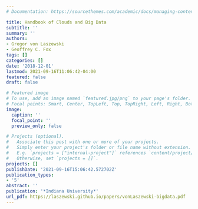 ```yaml
---
# Documentation: https://sourcethemes.com/academic/docs/managing-content/

title: Handbook of Clouds and Big Data
subtitle: ''
summary: ''
authors:
- Gregor von Laszewski
- Geoffrey C. Fox
tags: []
categories: []
date: '2018-12-01'
lastmod: 2021-09-16T11:06:42-04:00
featured: false
draft: false

# Featured image
# To use, add an image named `featured.jpg/png` to your page's folder.
# Focal points: Smart, Center, TopLeft, Top, TopRight, Left, Right, BottomLeft, Bottom, BottomRight.
image:
  caption: ''
  focal_point: ''
  preview_only: false

# Projects (optional).
#   Associate this post with one or more of your projects.
#   Simply enter your project's folder or file name without extension.
#   E.g. `projects = ["internal-project"]` references `content/project/deep-learning/index.md`.
#   Otherwise, set `projects = []`.
projects: []
publishDate: '2021-09-16T15:06:42.572702Z'
publication_types:
- '5'
abstract: ''
publication: '*Indiana University*'
url_pdf: https://laszewski.github.io/papers/vonLaszewski-bigdata.pdf
---
```


